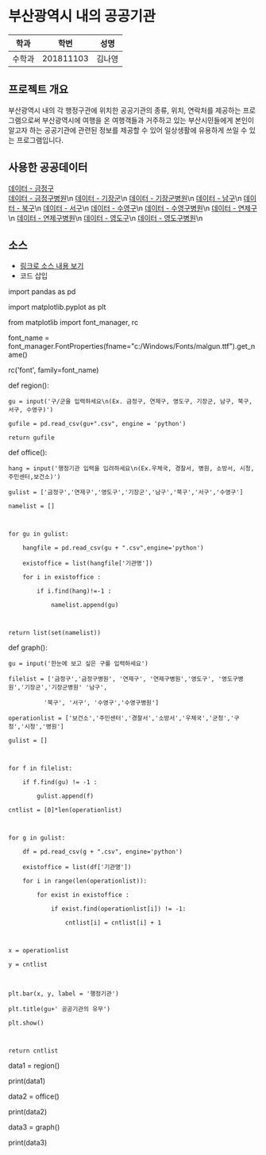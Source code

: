 # 부산광역시 내의 공공기관

학과 | 학번 | 성명
---- | ---- | ---- 
수학과 |201811103 |김나영


## 프로젝트 개요

부산광역시 내의 각 행정구관에 위치한 공공기관의 종류, 위치, 연락처를 제공하는 프로그램으로써 부산광역시에 여행을 온 여행객들과 거주하고 있는 부산시민들에게 본인이 알고자 하는 공공기관에 관련된 정보를 제공할 수 있어 일상생활에 유용하게 쓰일 수 있는 프로그램입니다.
## 사용한 공공데이터 
[데이터 - 금정구](https://github.com/201811103/python2019./blob/master/금정구.csv)\
[데이터 - 금정구병원](https://github.com/201811103/python2019./blob/master/금정구병원.csv)\n
[데이터 - 기장군](https://github.com/201811103/python2019./blob/master/기장군.csv)\n
[데이터 - 기장군병원](https://github.com/201811103/python2019./blob/master/기장군병원.csv)\n
[데이터 - 남구](https://github.com/201811103/python2019./blob/master/남구.csv)\n
[데이터 - 북구](https://github.com/201811103/python2019./blob/master/북구.csv)\n
[데이터 - 서구](https://github.com/201811103/python2019./blob/master/서구.csv)\n
[데이터 - 수영구](https://github.com/201811103/python2019./blob/master/수영구.csv)\n
[데이터 - 수영구병원](https://github.com/201811103/python2019./blob/master/수영구병원.csv)\n
[데이터 - 연제구](https://github.com/201811103/python2019./blob/master/연제구.csv)\n
[데이터 - 연제구병원](https://github.com/201811103/python2019./blob/master/연제구병원.csv)\n
[데이터 - 영도구](https://github.com/201811103/python2019./blob/master/영도구.csv)\n
[데이터 - 영도구병원](https://github.com/201811103/python2019./blob/master/영도구.csv)\n

## 소스
* [링크로 소스 내용 보기](https://github.com/201811103/python2019./blob/master/201811103.py) 
* 코드 삽입

import pandas as pd

import matplotlib.pyplot as plt

from matplotlib import font_manager, rc

font_name = font_manager.FontProperties(fname="c:/Windows/Fonts/malgun.ttf").get_name()

rc('font', family=font_name)





def region():

    gu = input('구/군을 입력하세요\n(Ex. 금정구, 연제구, 영도구, 기장군, 남구, 북구, 서구, 수영구)')

    gufile = pd.read_csv(gu+".csv", engine = 'python')

    return gufile





def office():

    hang = input('행정기관 입력을 입려하세요\n(Ex.우체국, 경찰서, 병원, 소방서, 시청, 주민센터,보건소)')

    gulist = ['금정구','연제구','영도구','기장군','남구','북구','서구','수영구']

    namelist = []



    for gu in gulist:

        hangfile = pd.read_csv(gu + ".csv",engine='python')

        existoffice = list(hangfile['기관명'])

        for i in existoffice :

            if i.find(hang)!=-1 :

                namelist.append(gu)



    return list(set(namelist))



def graph():

    gu = input('한눈에 보고 싶은 구를 입력하세요')

    filelist = ['금정구','금정구병원', '연제구', '연제구병원','영도구', '영도구병원','기장군','기장군병원' '남구',

              '북구', '서구', '수영구','수영구병원']

    operationlist = ['보건소','주민센터','경찰서','소방서','우체국','군청','구청','시청','병원']

    gulist = []



    for f in filelist:

        if f.find(gu) != -1 :

            gulist.append(f)

    cntlist = [0]*len(operationlist)



    for g in gulist:

        df = pd.read_csv(g + ".csv", engine='python')

        existoffice = list(df['기관명'])

        for i in range(len(operationlist)):

            for exist in existoffice :

                if exist.find(operationlist[i]) != -1:

                    cntlist[i] = cntlist[i] + 1



    x = operationlist

    y = cntlist



    plt.bar(x, y, label = '행정기관')

    plt.title(gu+' 공공기관의 유무')

    plt.show()



    return cntlist



data1 = region()

print(data1)



data2 = office()

print(data2)



data3 = graph()

print(data3)
